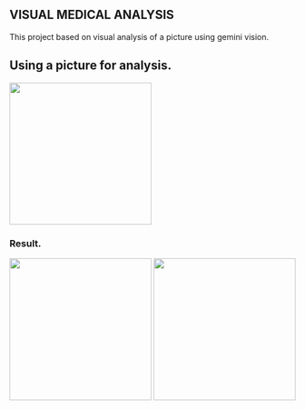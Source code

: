 ## VISUAL MEDICAL ANALYSIS
This project based on visual analysis of a picture using gemini vision.

## Using a picture for analysis.

<img src="https://cdn.analyticsvidhya.com/wp-content/uploads/2024/05/crooked-teeth-problem.jpg" width="250">

### Result.

<img src="https://cdn.analyticsvidhya.com/wp-content/uploads/2024/05/Screenshot-2024-05-09-at-4.18.18%E2%80%AFPM.png" width="250">

<img src="https://cdn.analyticsvidhya.com/wp-content/uploads/2024/05/Screenshot-2024-05-09-at-4.20.18%E2%80%AFPM.png" width="250">


